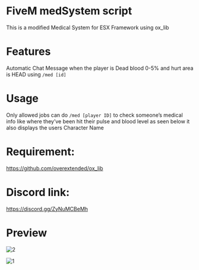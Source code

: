 # FiveM medSystem script
This is a modified Medical System for ESX Framework using ox_lib

# Features
Automatic Chat Message when the player is Dead blood 0-5% and hurt area is HEAD using ``/med [id]``

# Usage
Only allowed jobs can do ``/med [player ID]`` to check someone’s medical info like where they’ve been hit their pulse and blood level as seen below it also displays the users Character Name

# Requirement:
https://github.com/overextended/ox_lib

# Discord link:
https://discord.gg/ZyNuMCBeMh

# Preview
![2](https://github.com/johnbradleyherman/FiveM-medSystem/assets/150640875/14011196-fe0b-43bc-94f2-7705f8a58e63)


![1](https://github.com/johnbradleyherman/FiveM-medSystem/assets/150640875/af95cee0-0984-4306-8738-1c8379e2f8fa)

